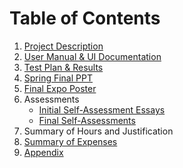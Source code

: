 # Table of Contents
1. [Project Description](https://github.com/AdoniaJ1/SeniorDesign/blob/ce46e4dcfc9eee2d063438bc35ad8bfcc9e35184/ProjectDescription.md)
2. [User Manual & UI Documentation](https://github.com/AdoniaJ1/SeniorDesign/blob/main/Report%20Documents/Project%20Information/User%20Documentation_Manual.pdf)
3. [Test Plan & Results](https://github.com/AdoniaJ1/SeniorDesign/blob/main/TestPlan.md)
4. [Spring Final PPT](https://github.com/AdoniaJ1/SeniorDesign/blob/main/Final%20Presentation.pptx?raw=true)
5. [Final Expo Poster](https://github.com/AdoniaJ1/SeniorDesign/blob/main/Final%20Senior%20Design%20Poster.pptx?raw=true)
6.  Assessments
	- [Initial Self-Assessment Essays](https://github.com/AdoniaJ1/SeniorDesign/blob/main/SelfAssessmentEssays.md)
	- [Final Self-Assessments](https://github.com/AdoniaJ1/SeniorDesign/blob/main/FinalAssessments.md)
7. Summary of Hours and Justification
8. [Summary of Expenses](https://github.com/AdoniaJ1/SeniorDesign/blob/main/Budget%20Spreadsheet.xlsx)
9. [Appendix](https://github.com/AdoniaJ1/SeniorDesign/blob/main/Appendix.md)

